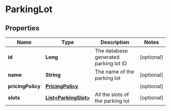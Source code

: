

# ParkingLot

## Properties

Name | Type | Description | Notes
------------ | ------------- | ------------- | -------------
**id** | **Long** | The database generated parking lot ID |  [optional]
**name** | **String** | The name of the parking lot |  [optional]
**pricingPolicy** | [**PricingPolicy**](PricingPolicy.md) |  |  [optional]
**slots** | [**List&lt;ParkingSlot&gt;**](ParkingSlot.md) | All the slots of the parking lot |  [optional]



